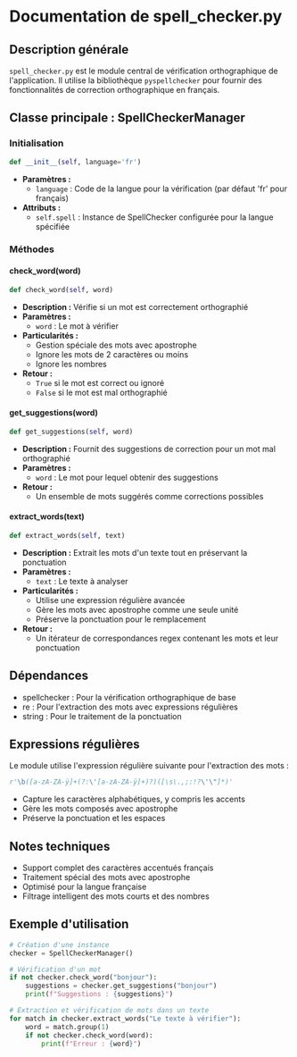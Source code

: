 # Documentation de spell_checker.py

## Description générale
`spell_checker.py` est le module central de vérification orthographique de l'application. Il utilise la bibliothèque `pyspellchecker` pour fournir des fonctionnalités de correction orthographique en français.

## Classe principale : SpellCheckerManager

### Initialisation
```python
def __init__(self, language='fr')
```
- **Paramètres :**
  - `language` : Code de la langue pour la vérification (par défaut 'fr' pour français)
- **Attributs :**
  - `self.spell` : Instance de SpellChecker configurée pour la langue spécifiée

### Méthodes

#### check_word(word)
```python
def check_word(self, word)
```
- **Description :** Vérifie si un mot est correctement orthographié
- **Paramètres :**
  - `word` : Le mot à vérifier
- **Particularités :**
  - Gestion spéciale des mots avec apostrophe
  - Ignore les mots de 2 caractères ou moins
  - Ignore les nombres
- **Retour :**
  - `True` si le mot est correct ou ignoré
  - `False` si le mot est mal orthographié

#### get_suggestions(word)
```python
def get_suggestions(self, word)
```
- **Description :** Fournit des suggestions de correction pour un mot mal orthographié
- **Paramètres :**
  - `word` : Le mot pour lequel obtenir des suggestions
- **Retour :**
  - Un ensemble de mots suggérés comme corrections possibles

#### extract_words(text)
```python
def extract_words(self, text)
```
- **Description :** Extrait les mots d'un texte tout en préservant la ponctuation
- **Paramètres :**
  - `text` : Le texte à analyser
- **Particularités :**
  - Utilise une expression régulière avancée
  - Gère les mots avec apostrophe comme une seule unité
  - Préserve la ponctuation pour le remplacement
- **Retour :**
  - Un itérateur de correspondances regex contenant les mots et leur ponctuation

## Dépendances
- spellchecker : Pour la vérification orthographique de base
- re : Pour l'extraction des mots avec expressions régulières
- string : Pour le traitement de la ponctuation

## Expressions régulières
Le module utilise l'expression régulière suivante pour l'extraction des mots :
```python
r'\b([a-zA-ZÀ-ÿ]+(?:\'[a-zA-ZÀ-ÿ]+)?)([\s\.,;:!?\'\"]*)'
```
- Capture les caractères alphabétiques, y compris les accents
- Gère les mots composés avec apostrophe
- Préserve la ponctuation et les espaces

## Notes techniques
- Support complet des caractères accentués français
- Traitement spécial des mots avec apostrophe
- Optimisé pour la langue française
- Filtrage intelligent des mots courts et des nombres

## Exemple d'utilisation
```python
# Création d'une instance
checker = SpellCheckerManager()

# Vérification d'un mot
if not checker.check_word("bonjour"):
    suggestions = checker.get_suggestions("bonjour")
    print(f"Suggestions : {suggestions}")

# Extraction et vérification de mots dans un texte
for match in checker.extract_words("Le texte à vérifier"):
    word = match.group(1)
    if not checker.check_word(word):
        print(f"Erreur : {word}")
```
